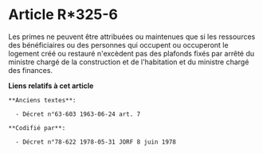 # Article R*325-6

Les primes ne peuvent être attribuées ou maintenues que si les ressources des bénéficiaires ou des personnes qui occupent ou
occuperont le logement créé ou restauré n'excèdent pas des plafonds fixés par arrêté du ministre chargé de la construction et
de l'habitation et du ministre chargé des finances.

**Liens relatifs à cet article**

	**Anciens textes**:

	  - Décret n°63-603 1963-06-24 art. 7

	**Codifié par**:

	  - Décret n°78-622 1978-05-31 JORF 8 juin 1978
